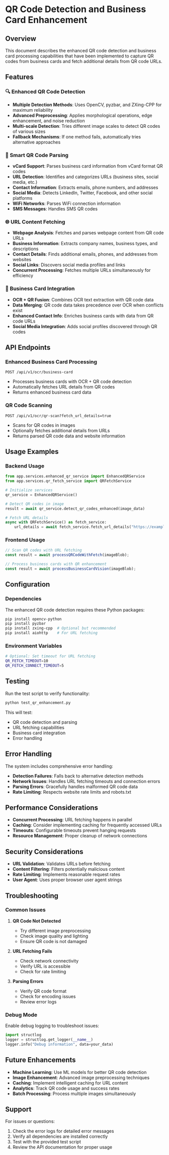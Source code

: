 # QR Code Detection and Business Card Enhancement

## Overview

This document describes the enhanced QR code detection and business card processing capabilities that have been implemented to capture QR codes from business cards and fetch additional details from QR code URLs.

## Features

### 🔍 Enhanced QR Code Detection

- **Multiple Detection Methods**: Uses OpenCV, pyzbar, and ZXing-CPP for maximum reliability
- **Advanced Preprocessing**: Applies morphological operations, edge enhancement, and noise reduction
- **Multi-scale Detection**: Tries different image scales to detect QR codes of various sizes
- **Fallback Mechanisms**: If one method fails, automatically tries alternative approaches

### 📱 Smart QR Code Parsing

- **vCard Support**: Parses business card information from vCard format QR codes
- **URL Detection**: Identifies and categorizes URLs (business sites, social media, etc.)
- **Contact Information**: Extracts emails, phone numbers, and addresses
- **Social Media**: Detects LinkedIn, Twitter, Facebook, and other social platforms
- **WiFi Networks**: Parses WiFi connection information
- **SMS Messages**: Handles SMS QR codes

### 🌐 URL Content Fetching

- **Webpage Analysis**: Fetches and parses webpage content from QR code URLs
- **Business Information**: Extracts company names, business types, and descriptions
- **Contact Details**: Finds additional emails, phones, and addresses from websites
- **Social Links**: Discovers social media profiles and links
- **Concurrent Processing**: Fetches multiple URLs simultaneously for efficiency

### 🔗 Business Card Integration

- **OCR + QR Fusion**: Combines OCR text extraction with QR code data
- **Data Merging**: QR code data takes precedence over OCR when conflicts exist
- **Enhanced Contact Info**: Enriches business cards with data from QR code URLs
- **Social Media Integration**: Adds social profiles discovered through QR codes

## API Endpoints

### Enhanced Business Card Processing
```
POST /api/v1/ocr/business-card
```
- Processes business cards with OCR + QR code detection
- Automatically fetches URL details from QR codes
- Returns enhanced business card data

### QR Code Scanning
```
POST /api/v1/ocr/qr-scan?fetch_url_details=true
```
- Scans for QR codes in images
- Optionally fetches additional details from URLs
- Returns parsed QR code data and website information

## Usage Examples

### Backend Usage

```python
from app.services.enhanced_qr_service import EnhancedQRService
from app.services.qr_fetch_service import QRFetchService

# Initialize services
qr_service = EnhancedQRService()

# Detect QR codes in image
result = await qr_service.detect_qr_codes_enhanced(image_data)

# Fetch URL details
async with QRFetchService() as fetch_service:
    url_details = await fetch_service.fetch_url_details("https://example.com")
```

### Frontend Usage

```typescript
// Scan QR codes with URL fetching
const result = await processQRCodeWithFetch(imageBlob);

// Process business cards with QR enhancement
const result = await processBusinessCardVision(imageBlob);
```

## Configuration

### Dependencies

The enhanced QR code detection requires these Python packages:

```bash
pip install opencv-python
pip install pyzbar
pip install zxing-cpp  # Optional but recommended
pip install aiohttp    # For URL fetching
```

### Environment Variables

```bash
# Optional: Set timeout for URL fetching
QR_FETCH_TIMEOUT=10
QR_FETCH_CONNECT_TIMEOUT=5
```

## Testing

Run the test script to verify functionality:

```bash
python test_qr_enhancement.py
```

This will test:
- QR code detection and parsing
- URL fetching capabilities
- Business card integration
- Error handling

## Error Handling

The system includes comprehensive error handling:

- **Detection Failures**: Falls back to alternative detection methods
- **Network Issues**: Handles URL fetching timeouts and connection errors
- **Parsing Errors**: Gracefully handles malformed QR code data
- **Rate Limiting**: Respects website rate limits and robots.txt

## Performance Considerations

- **Concurrent Processing**: URL fetching happens in parallel
- **Caching**: Consider implementing caching for frequently accessed URLs
- **Timeouts**: Configurable timeouts prevent hanging requests
- **Resource Management**: Proper cleanup of network connections

## Security Considerations

- **URL Validation**: Validates URLs before fetching
- **Content Filtering**: Filters potentially malicious content
- **Rate Limiting**: Implements reasonable request rates
- **User Agent**: Uses proper browser user agent strings

## Troubleshooting

### Common Issues

1. **QR Code Not Detected**
   - Try different image preprocessing
   - Check image quality and lighting
   - Ensure QR code is not damaged

2. **URL Fetching Fails**
   - Check network connectivity
   - Verify URL is accessible
   - Check for rate limiting

3. **Parsing Errors**
   - Verify QR code format
   - Check for encoding issues
   - Review error logs

### Debug Mode

Enable debug logging to troubleshoot issues:

```python
import structlog
logger = structlog.get_logger(__name__)
logger.info("Debug information", data=your_data)
```

## Future Enhancements

- **Machine Learning**: Use ML models for better QR code detection
- **Image Enhancement**: Advanced image preprocessing techniques
- **Caching**: Implement intelligent caching for URL content
- **Analytics**: Track QR code usage and success rates
- **Batch Processing**: Process multiple images simultaneously

## Support

For issues or questions:
1. Check the error logs for detailed error messages
2. Verify all dependencies are installed correctly
3. Test with the provided test script
4. Review the API documentation for proper usage
